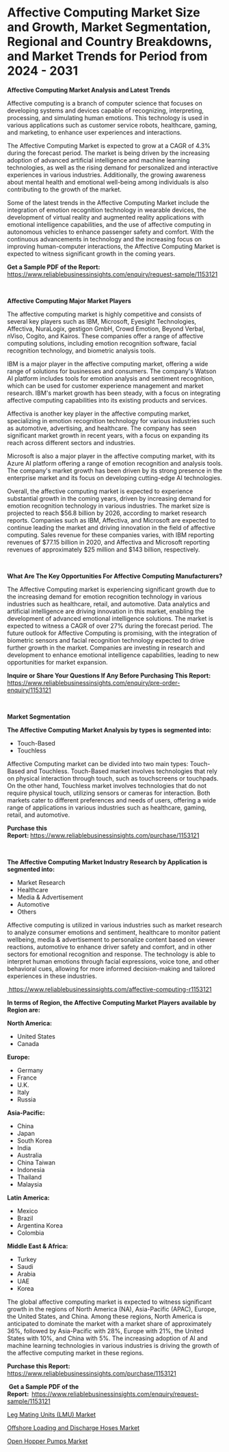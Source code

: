 <p><h1>Affective Computing Market Size and Growth, Market Segmentation, Regional and Country Breakdowns, and Market Trends for Period from 2024 -  2031</h1></p><p><strong>Affective Computing Market Analysis and Latest Trends</strong></p>
<p><p>Affective computing is a branch of computer science that focuses on developing systems and devices capable of recognizing, interpreting, processing, and simulating human emotions. This technology is used in various applications such as customer service robots, healthcare, gaming, and marketing, to enhance user experiences and interactions.</p><p>The Affective Computing Market is expected to grow at a CAGR of 4.3% during the forecast period. The market is being driven by the increasing adoption of advanced artificial intelligence and machine learning technologies, as well as the rising demand for personalized and interactive experiences in various industries. Additionally, the growing awareness about mental health and emotional well-being among individuals is also contributing to the growth of the market.</p><p>Some of the latest trends in the Affective Computing Market include the integration of emotion recognition technology in wearable devices, the development of virtual reality and augmented reality applications with emotional intelligence capabilities, and the use of affective computing in autonomous vehicles to enhance passenger safety and comfort. With the continuous advancements in technology and the increasing focus on improving human-computer interactions, the Affective Computing Market is expected to witness significant growth in the coming years.</p></p>
<p><strong>Get a Sample PDF of the Report:&nbsp;</strong> <a href="https://www.reliablebusinessinsights.com/enquiry/request-sample/1153121">https://www.reliablebusinessinsights.com/enquiry/request-sample/1153121</a></p>
<p>&nbsp;</p>
<p><strong>Affective Computing Major Market Players</strong></p>
<p><p>The affective computing market is highly competitive and consists of several key players such as IBM, Microsoft, Eyesight Technologies, Affectiva, NuraLogix, gestigon GmbH, Crowd Emotion, Beyond Verbal, nViso, Cogito, and Kairos. These companies offer a range of affective computing solutions, including emotion recognition software, facial recognition technology, and biometric analysis tools.</p><p>IBM is a major player in the affective computing market, offering a wide range of solutions for businesses and consumers. The company's Watson AI platform includes tools for emotion analysis and sentiment recognition, which can be used for customer experience management and market research. IBM's market growth has been steady, with a focus on integrating affective computing capabilities into its existing products and services.</p><p>Affectiva is another key player in the affective computing market, specializing in emotion recognition technology for various industries such as automotive, advertising, and healthcare. The company has seen significant market growth in recent years, with a focus on expanding its reach across different sectors and industries.</p><p>Microsoft is also a major player in the affective computing market, with its Azure AI platform offering a range of emotion recognition and analysis tools. The company's market growth has been driven by its strong presence in the enterprise market and its focus on developing cutting-edge AI technologies.</p><p>Overall, the affective computing market is expected to experience substantial growth in the coming years, driven by increasing demand for emotion recognition technology in various industries. The market size is projected to reach $56.8 billion by 2026, according to market research reports. Companies such as IBM, Affectiva, and Microsoft are expected to continue leading the market and driving innovation in the field of affective computing. Sales revenue for these companies varies, with IBM reporting revenues of $77.15 billion in 2020, and Affectiva and Microsoft reporting revenues of approximately $25 million and $143 billion, respectively.</p></p>
<p>&nbsp;</p>
<p><strong>What Are The Key Opportunities For Affective Computing Manufacturers?</strong></p>
<p><p>The Affective Computing market is experiencing significant growth due to the increasing demand for emotion recognition technology in various industries such as healthcare, retail, and automotive. Data analytics and artificial intelligence are driving innovation in this market, enabling the development of advanced emotional intelligence solutions. The market is expected to witness a CAGR of over 27% during the forecast period. The future outlook for Affective Computing is promising, with the integration of biometric sensors and facial recognition technology expected to drive further growth in the market. Companies are investing in research and development to enhance emotional intelligence capabilities, leading to new opportunities for market expansion.</p></p>
<p><strong>Inquire or Share Your Questions If Any Before Purchasing This Report:</strong> <a href="https://www.reliablebusinessinsights.com/enquiry/pre-order-enquiry/1153121">https://www.reliablebusinessinsights.com/enquiry/pre-order-enquiry/1153121</a></p>
<p>&nbsp;</p>
<p><strong>Market Segmentation</strong></p>
<p><strong>The Affective Computing Market Analysis by types is segmented into:</strong></p>
<p><ul><li>Touch-Based</li><li>Touchless</li></ul></p>
<p><p>Affective Computing market can be divided into two main types: Touch-Based and Touchless. Touch-Based market involves technologies that rely on physical interaction through touch, such as touchscreens or touchpads. On the other hand, Touchless market involves technologies that do not require physical touch, utilizing sensors or cameras for interaction. Both markets cater to different preferences and needs of users, offering a wide range of applications in various industries such as healthcare, gaming, retail, and automotive.</p></p>
<p><strong>Purchase this Report:&nbsp;</strong><a href="https://www.reliablebusinessinsights.com/purchase/1153121">https://www.reliablebusinessinsights.com/purchase/1153121</a></p>
<p>&nbsp;</p>
<p><strong>The Affective Computing Market Industry Research by Application is segmented into:</strong></p>
<p><ul><li>Market Research</li><li>Healthcare</li><li>Media & Advertisement</li><li>Automotive</li><li>Others</li></ul></p>
<p><p>Affective computing is utilized in various industries such as market research to analyze consumer emotions and sentiment, healthcare to monitor patient wellbeing, media & advertisement to personalize content based on viewer reactions, automotive to enhance driver safety and comfort, and in other sectors for emotional recognition and response. The technology is able to interpret human emotions through facial expressions, voice tone, and other behavioral cues, allowing for more informed decision-making and tailored experiences in these industries.</p></p>
<p><a href="https://www.reliablebusinessinsights.com/affective-computing-r1153121">&nbsp;https://www.reliablebusinessinsights.com/affective-computing-r1153121</a></p>
<p><strong>In terms of Region, the Affective Computing Market Players available by Region are:</strong></p>
<p>
    <p> <strong> North America: </strong>
        <ul>
            <li>United States</li>
            <li>Canada</li>
        </ul>
        </p> 
    <p> <strong> Europe: </strong>
        <ul>
            <li>Germany</li>
            <li>France</li>
            <li>U.K.</li>
            <li>Italy</li>
            <li>Russia</li>
        </ul>
        </p> 
    <p> <strong> Asia-Pacific: </strong>
        <ul>
            <li>China</li>
            <li>Japan</li>
            <li>South Korea</li>
            <li>India</li>
            <li>Australia</li>
            <li>China Taiwan</li>
            <li>Indonesia</li>
            <li>Thailand</li>
            <li>Malaysia</li>
        </ul>
        </p> 
    <p> <strong> Latin America: </strong>
        <ul>
            <li>Mexico</li>
            <li>Brazil</li>
            <li>Argentina Korea</li>
            <li>Colombia</li>
        </ul>
        </p> 
    <p> <strong> Middle East & Africa: </strong>
        <ul>
            <li>Turkey</li>
            <li>Saudi</li>
            <li>Arabia</li>
            <li>UAE</li>
            <li>Korea</li>
        </ul>
    </p>
    </p>
<p><p>The global affective computing market is expected to witness significant growth in the regions of North America (NA), Asia-Pacific (APAC), Europe, the United States, and China. Among these regions, North America is anticipated to dominate the market with a market share of approximately 36%, followed by Asia-Pacific with 28%, Europe with 21%, the United States with 10%, and China with 5%. The increasing adoption of AI and machine learning technologies in various industries is driving the growth of the affective computing market in these regions.</p></p>
<p><strong>Purchase this Report: </strong><a href="https://www.reliablebusinessinsights.com/purchase/1153121">https://www.reliablebusinessinsights.com/purchase/1153121</a></p>
<p>&nbsp;<strong>Get a Sample PDF of the Report:&nbsp;&nbsp;</strong><a href="https://www.reliablebusinessinsights.com/enquiry/request-sample/1153121">https://www.reliablebusinessinsights.com/enquiry/request-sample/1153121</a></p>
<p><strong></strong></p>
<p><p><a href="https://github.com/irjbaube82/Market-Research-Report-List-1/blob/main/leg-mating-units-lmu-market.md">Leg Mating Units (LMU) Market</a></p><p><a href="https://github.com/isharif044/Market-Research-Report-List-1/blob/main/offshore-loading-and-discharge-hoses-market.md">Offshore Loading and Discharge Hoses Market</a></p><p><a href="https://github.com/abdillahsp58/Market-Research-Report-List-1/blob/main/open-hopper-pumps-market.md">Open Hopper Pumps Market</a></p></p>